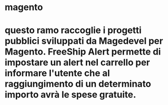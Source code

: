magento
=======
questo ramo raccoglie i progetti pubblici sviluppati da Magedevel per Magento.
FreeShip Alert permette di impostare un alert nel carrello per informare l'utente che al raggiungimento di un determinato importo avrà le spese gratuite. 
=======

